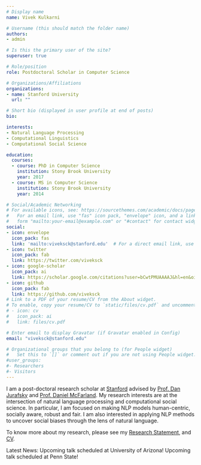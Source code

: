 ```yaml
---
# Display name
name: Vivek Kulkarni

# Username (this should match the folder name)
authors:
- admin

# Is this the primary user of the site?
superuser: true

# Role/position
role: Postdoctoral Scholar in Computer Science

# Organizations/Affiliations
organizations:
- name: Stanford University
  url: ""

# Short bio (displayed in user profile at end of posts)
bio: 

interests:
- Natural Language Processing
- Computational Linguistics
- Computational Social Science

education:
  courses:
  - course: PhD in Computer Science
    institution: Stony Brook University
    year: 2017
  - course: MS in Computer Science
    institution: Stony Brook University
    year: 2014

# Social/Academic Networking
# For available icons, see: https://sourcethemes.com/academic/docs/page-builder/#icons
#   For an email link, use "fas" icon pack, "envelope" icon, and a link in the
#   form "mailto:your-email@example.com" or "#contact" for contact widget.
social:
- icon: envelope
  icon_pack: fas
  link: 'mailto:viveksck@stanford.edu'  # For a direct email link, use "viveksck@stanford.edu".
- icon: twitter
  icon_pack: fab
  link: https://twitter.com/viveksck
- icon: google-scholar
  icon_pack: ai
  link: https://scholar.google.com/citations?user=bCwtPMUAAAAJ&hl=en&oi=ao
- icon: github
  icon_pack: fab
  link: https://github.com/viveksck
# Link to a PDF of your resume/CV from the About widget.
# To enable, copy your resume/CV to `static/files/cv.pdf` and uncomment the lines below.
# - icon: cv
#   icon_pack: ai
#   link: files/cv.pdf

# Enter email to display Gravatar (if Gravatar enabled in Config)
email: "viveksck@stanford.edu"

# Organizational groups that you belong to (for People widget)
#   Set this to `[]` or comment out if you are not using People widget.
#user_groups:
#- Researchers
#- Visitors
---
```


I am a post-doctoral research scholar at [Stanford](http://stanford.edu) advised by [Prof. Dan Jurafsky](http://web.stanford.edu/~jurafsky) and [Prof. Daniel McFarland](http://ed.stanford.edu/faculty/mcfarland). My research interests are at the intersection of natural language processing and computational social science. In particular, I am focused on making NLP models human-centric, socially aware, robust and fair. I am also interested in applying NLP methods to uncover social biases through the lens of natural language.

To know more about my research, please see my [Research Statement](files/research_statement.pdf), and [CV](files/cv.pdf).

Latest News:
Upcoming talk scheduled at University of Arizona!
Upcoming talk scheduled at Penn State!
